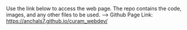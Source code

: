 Use the link below to access the web page. The repo contains the code, images, and any other files to be used.
--> Github Page Link: https://anchals7.github.io/curam_webdev/
